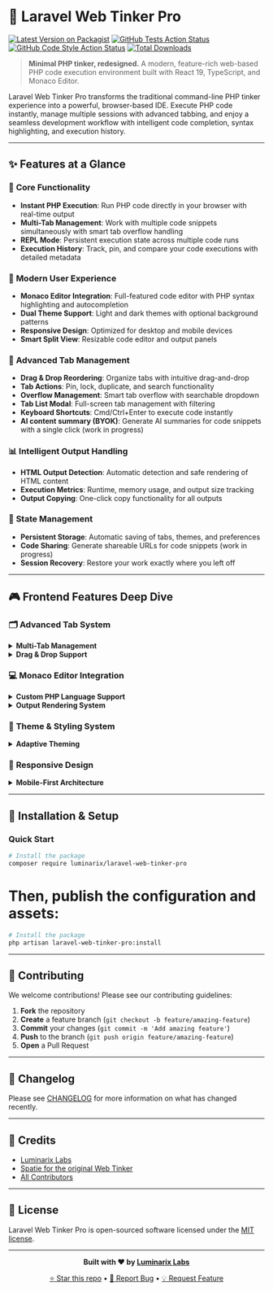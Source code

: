 # 🚀 Laravel Web Tinker Pro

[![Latest Version on Packagist](https://img.shields.io/packagist/v/luminarix/laravel-web-tinker-pro.svg?style=flat-square)](https://packagist.org/packages/luminarix/laravel-web-tinker-pro)
[![GitHub Tests Action Status](https://img.shields.io/github/actions/workflow/status/luminarix/laravel-web-tinker-pro/run-tests.yml?branch=main&label=tests&style=flat-square)](https://github.com/luminarix/laravel-web-tinker-pro/actions?query=workflow%3Arun-tests+branch%3Amain)
[![GitHub Code Style Action Status](https://img.shields.io/github/actions/workflow/status/luminarix/laravel-web-tinker-pro/fix-php-code-style-issues.yml?branch=main&label=code%20style&style=flat-square)](https://github.com/luminarix/laravel-web-tinker-pro/actions?query=workflow%3A"Fix+PHP+code+style+issues"+branch%3Amain)
[![Total Downloads](https://img.shields.io/packagist/dt/luminarix/laravel-web-tinker-pro.svg?style=flat-square)](https://packagist.org/packages/luminarix/laravel-web-tinker-pro)

> **Minimal PHP tinker, redesigned.** A modern, feature-rich web-based PHP code execution environment built with React
> 19, TypeScript, and Monaco Editor.

Laravel Web Tinker Pro transforms the traditional command-line PHP tinker experience into a powerful, browser-based IDE.
Execute PHP code instantly, manage multiple sessions with advanced tabbing, and enjoy a seamless development workflow
with intelligent code completion, syntax highlighting, and execution history.

---

## ✨ Features at a Glance

### 🎯 **Core Functionality**

- **Instant PHP Execution**: Run PHP code directly in your browser with real-time output
- **Multi-Tab Management**: Work with multiple code snippets simultaneously with smart tab overflow handling
- **REPL Mode**: Persistent execution state across multiple code runs
- **Execution History**: Track, pin, and compare your code executions with detailed metadata

### 🎨 **Modern User Experience**

- **Monaco Editor Integration**: Full-featured code editor with PHP syntax highlighting and autocompletion
- **Dual Theme Support**: Light and dark themes with optional background patterns
- **Responsive Design**: Optimized for desktop and mobile devices
- **Smart Split View**: Resizable code editor and output panels

### 🔧 **Advanced Tab Management**

- **Drag & Drop Reordering**: Organize tabs with intuitive drag-and-drop
- **Tab Actions**: Pin, lock, duplicate, and search functionality
- **Overflow Management**: Smart tab overflow with searchable dropdown
- **Tab List Modal**: Full-screen tab management with filtering
- **Keyboard Shortcuts**: Cmd/Ctrl+Enter to execute code instantly
- **AI content summary (BYOK)**: Generate AI summaries for code snippets with a single click (work in progress)

### 📊 **Intelligent Output Handling**

- **HTML Output Detection**: Automatic detection and safe rendering of HTML content
- **Execution Metrics**: Runtime, memory usage, and output size tracking
- **Output Copying**: One-click copy functionality for all outputs

### 🔄 **State Management**

- **Persistent Storage**: Automatic saving of tabs, themes, and preferences
- **Code Sharing**: Generate shareable URLs for code snippets (work in progress)
- **Session Recovery**: Restore your work exactly where you left off

---

## 🎮 Frontend Features Deep Dive

### 🗂 **Advanced Tab System**

<details>
<summary><strong>Multi-Tab Management</strong></summary>

Our sophisticated tab system supports:

- **Dynamic Tab Creation**: Add unlimited tabs for different code snippets
- **Smart Naming**: Auto-generated names with manual renaming support (50 char limit)
- **Tab States**: Active, pinned, and locked states for better organization
- **Overflow Handling**: Smart tab overflow with searchable dropdown when space is limited
- **Tab Actions**: Full CRUD operations with intuitive UI controls

</details>

<details>
<summary><strong>Drag & Drop Support</strong></summary>

Built with `@dnd-kit/core` for:

- **Tab Reordering**: Drag tabs to reorganize your workspace
- **Visual Feedback**: Real-time drag indicators and hover states
- **Lock Protection**: Locked tabs cannot be reordered and edited

</details>

### 💻 **Monaco Editor Integration**

<details>
<summary><strong>Custom PHP Language Support</strong></summary>

**PHP-Inline Language Definition**:

- **Syntax Highlighting**: Full PHP tokenization without `<?php` tags
- **Code Completion**: 200+ built-in PHP functions with signatures
- **Hover Documentation**: Instant function documentation and parameter info
- **Signature Help**: Real-time parameter hints as you type

**Editor Features:**

- **Completion**: Smart code completion for PHP functions, constants, and keywords
- **Bracket Matching**: Automatic bracket pair colorization and guides
- **Minimap**: Code overview for easy navigation

</details>

<details>
<summary><strong>Output Rendering System</strong></summary>

- **HTML Detection**: Intelligent content type detection
- **Safe Rendering**: DOMPurify integration for XSS protection
- **Fallback Handling**: Plain text rendering for non-HTML content
- **REPL Mode**: Multi-cell execution with persistent state
- **Execution Stats**: Runtime, memory, and output size display
- **History Integration**: Quick access to execution history
- **Copy Functionality**: One-click output copying

</details>

### 🎨 **Theme & Styling System**

<details>
<summary><strong>Adaptive Theming</strong></summary>

- **Dual Themes**: Light and dark mode with system preference detection
- **Background Patterns**: Optional grid patterns for enhanced visual appeal
-

</details>

### 📱 **Responsive Design**

<details>
<summary><strong>Mobile-First Architecture</strong></summary>

**Responsive Components:**

- **Header.tsx**: Mobile hamburger menu with full desktop functionality
- **TabManager.tsx**: Mobile-optimized tab display with overflow handling
- **Split Panels**: Responsive layout that adapts to screen size
- **Touch Support**: Full touch gesture support for mobile devices

</details>

---

## 🚀 Installation & Setup

### Quick Start

```bash
# Install the package
composer require luminarix/laravel-web-tinker-pro
```

# Then, publish the configuration and assets:

```bash
# Install the package
php artisan laravel-web-tinker-pro:install
```

---

## 🤝 Contributing

We welcome contributions! Please see our contributing guidelines:

1. **Fork** the repository
2. **Create** a feature branch (`git checkout -b feature/amazing-feature`)
3. **Commit** your changes (`git commit -m 'Add amazing feature'`)
4. **Push** to the branch (`git push origin feature/amazing-feature`)
5. **Open** a Pull Request

---

## 📝 Changelog

Please see [CHANGELOG](CHANGELOG.md) for more information on what has changed recently.

---

## 👥 Credits

- [Luminarix Labs](https://github.com/luminarix)
- [Spatie for the original Web Tinker](https://github.com/spatie/laravel-web-tinker)
- [All Contributors](../../contributors)

---

## 📄 License

Laravel Web Tinker Pro is open-sourced software licensed under the [MIT license](LICENSE.md).

---

<div align="center">

**Built with ❤️ by [Luminarix Labs](https://github.com/luminarix)**

[⭐ Star this repo](https://github.com/luminarix/laravel-web-tinker-pro) • [🐛 Report Bug](https://github.com/luminarix/laravel-web-tinker-pro/issues) • [💡 Request Feature](https://github.com/luminarix/laravel-web-tinker-pro/issues)

</div>
